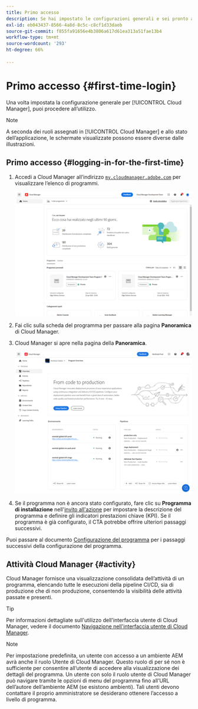 ```yaml
---
title: Primo accesso
description: Se hai impostato le configurazioni generali e sei pronto a utilizzare Cloud Manager per la prima volta, segui questa pagina.
exl-id: eb043437-8566-4a8d-8c5c-c8cf1d33daeb
source-git-commit: f855fa91656e4b3806a617d61ea313a51fae13b4
workflow-type: tm+mt
source-wordcount: '293'
ht-degree: 66%

---
```



# Primo accesso {#first-time-login}

Una volta impostata la configurazione generale per [!UICONTROL Cloud Manager], puoi procedere all’utilizzo.

>[!NOTE]
>
>A seconda dei ruoli assegnati in [!UICONTROL Cloud Manager] e allo stato dell’applicazione, le schermate visualizzate possono essere diverse dalle illustrazioni.

## Primo accesso {#logging-in-for-the-first-time}

1. Accedi a Cloud Manager all’indirizzo [`my.cloudmanager.adobe.com`](https://my.cloudmanager.adobe.com/) per visualizzare l’elenco di programmi.

   ![Console di Cloud Manager](/help/assets/cloud-manager-console.png)

1. Fai clic sulla scheda del programma per passare alla pagina **Panoramica** di Cloud Manager.

1. Cloud Manager si apre nella pagina della **Panoramica**.

   ![Pagina panoramica di Cloud Manager](/help/assets/program-overview-page.png)

1. Se il programma non è ancora stato configurato, fare clic su **Programma di installazione** nell&#39;[invito all&#39;azione](/help/getting-started/navigation.md#cta) per impostare la descrizione del programma e definire gli indicatori prestazioni chiave (KPI). Se il programma è già configurato, il CTA potrebbe offrire ulteriori passaggi successivi.

Puoi passare al documento [Configurazione del programma](/help/getting-started/program-setup.md) per i passaggi successivi della configurazione del programma.

## Attività Cloud Manager {#activity}

Cloud Manager fornisce una visualizzazione consolidata dell’attività di un programma, elencando tutte le esecuzioni della pipeline CI/CD, sia di produzione che di non produzione, consentendo la visibilità delle attività passate e presenti.

>[!TIP]
>
>Per informazioni dettagliate sull&#39;utilizzo dell&#39;interfaccia utente di Cloud Manager, vedere il documento [Navigazione nell&#39;interfaccia utente di Cloud Manager](/help/getting-started/navigation.md).

>[!NOTE]
>
>Per impostazione predefinita, un utente con accesso a un ambiente AEM avrà anche il ruolo Utente di Cloud Manager. Questo ruolo di per sé non è sufficiente per consentire all’utente di accedere alla visualizzazione dei dettagli del programma. Un utente con solo il ruolo utente di Cloud Manager può navigare tramite le opzioni di menu del programma fino all’URL dell’autore dell’ambiente AEM (se esistono ambienti). Tali utenti devono contattare il proprio amministratore se desiderano ottenere l’accesso a livello di programma.
